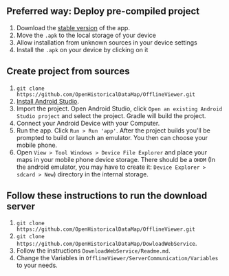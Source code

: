 ## Preferred way: Deploy pre-compiled project
1. Download the [stable version](https://github.com/OpenHistoricalDataMap/OHDMOfflineViewer/releases) of the app.
2. Move the `.apk` to the local storage of your device
3. Allow installation from unknown sources in your device settings
4. Install the `.apk` on your device by clicking on it

## Create project from sources
1. ```git clone https://github.com/OpenHistoricalDataMap/OfflineViewer.git```
2. [Install Android Studio](https://developer.android.com/sdk/index.html).
3. Import the project. Open Android Studio, click `Open an existing Android
   Studio project` and select the project. Gradle will build the project.
4. Connect your Android Device with your Computer.
5. Run the app. Click `Run > Run 'app'`. After the project builds you'll be
   prompted to build or launch an emulator. You then can choose your mobile phone. 
6. Open ```View > Tool Windows > Device File Explorer``` and place your maps in your mobile phone device storage. There should be a ```OHDM``` (In the android emulator, you may have to create it: `Device Explorer > sdcard > New`) directory in the internal storage. 

## Follow these instructions to run the download server
1. ```git clone https://github.com/OpenHistoricalDataMap/OfflineViewer.git``` 
2. ```git clone https://github.com/OpenHistoricalDataMap/DowloadWebService```.
3. Follow the instructions `DownloadWebService/Readme.md`.
4. Change the Variables in ```OfflineViewer/ServerCommunication/Variables``` to your needs.